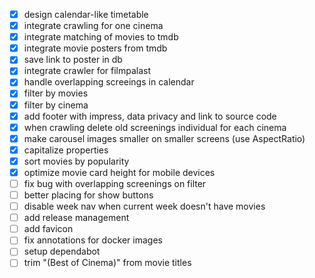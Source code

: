 - [x] design calendar-like timetable
- [x] integrate crawling for one cinema
- [x] integrate matching of movies to tmdb
- [x] integrate movie posters from tmdb
- [x] save link to poster in db
- [x] integrate crawler for filmpalast
- [x] handle overlapping screeings in calendar
- [x] filter by movies
- [x] filter by cinema
- [x] add footer with impress, data privacy and link to source code
- [x] when crawling delete old screenings individual for each cinema
- [x] make carousel images smaller on smaller screens (use AspectRatio)
- [x] capitalize properties
- [x] sort movies by popularity
- [x] optimize movie card height for mobile devices
- [ ] fix bug with overlapping screenings on filter
- [ ] better placing for show buttons
- [ ] disable week nav when current week doesn't have movies
- [ ] add release management
- [ ] add favicon
- [ ] fix annotations for docker images
- [ ] setup dependabot
- [ ] trim "(Best of Cinema)" from movie titles
